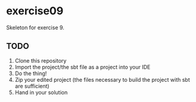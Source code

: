 # exercise09

Skeleton for exercise 9.

## TODO
1. Clone this repository
2. Import the project/the sbt file as a project into your IDE
3. Do the thing!
4. Zip your edited project (the files necessary to build the project with sbt are sufficient)
5. Hand in your solution